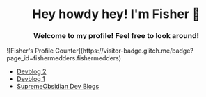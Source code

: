 <h1 align="center">Hey howdy hey! I'm Fisher 👋</h1>
<h3 align="center">Welcome to my profile! Feel free to look around!</h3>
![Fisher's Profile Counter](https://visitor-badge.glitch.me/badge?page_id=fishermedders.fishermedders)
<!--
**fishermedders/fishermedders** is a ✨ _special_ ✨ repository because its `README.md` (this file) appears on your GitHub profile.

Here are some ideas to get you started:

- 🔭 I’m currently working on ...
- 🌱 I’m currently learning ...
- 👯 I’m looking to collaborate on ...
- 🤔 I’m looking for help with ...
- 💬 Ask me about ...
- 📫 How to reach me: ...
- 😄 Pronouns: ...
- ⚡ Fun fact: ...
-->
# 📚 Blog posts
<!-- BLOG-POST-LIST:START -->
- [Devblog 2](https://dev.to/supreme/devblog-2-c5b)
- [Devblog 1](https://dev.to/supreme/devblog-1-j5e)
- [SupremeObsidian Dev Blogs](https://dev.to/supreme/supremeobsidian-dev-blogs-2l4g)
<!-- BLOG-POST-LIST:END -->
